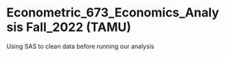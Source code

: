 # Econometric_673_Economics_Analysis Fall_2022 (TAMU)
Using SAS to clean data before running our analysis 
